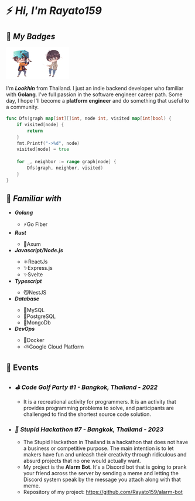 <h1>⚡️ <i>Hi, I'm Rayato159</i></h1>

<h2>🎲 <i>My Badges</i></h2>

<img src="./img/rayato159-minecraft.png" width="86"><img src="./img/rayato159-sci.png" width="86">

<p>
  I'm <strong><i>Lookhin</i></strong> from Thailand. I just an indie backend developer who familiar with <strong>Golang</strong>. I've full passion in the software engineer career path. Some day, I hope I'll become a <strong>platform engineer</strong> and do something that useful to a community.
</p>

```go
func Dfs(graph map[int][]int, node int, visited map[int]bool) {
    if visited[node] {
        return
    }
    fmt.Printf("->%d", node)
    visited[node] = true

    for _, neighbor := range graph[node] {
        Dfs(graph, neighbor, visited)
    }
}
```

<h2>📑 <i>Familiar with</i></h2>
<ul>
  <li><strong><i>Golang</i></strong></li>
  <ul>
    <li>⚡Go Fiber</li>
  </ul>
  <li><strong><i>Rust</i></strong></li>
  <ul>
    <li>🦀Axum</li>
  </ul>
  <li><strong><i>Javascript/Node.js</i></strong></li>
  <ul>
    <li>⚛️ReactJs</li>
    <li>✨Express.js</li>
    <li>✨Svelte</li>
  </ul>
  <li><strong><i>Typescript</i></strong></li>
  <ul>
    <li>😼NestJS</li>
  </ul>
  <li><strong><i>Database</i></strong></li>
  <ul>
    <li>🐬MySQL</li>
    <li>🐘PostgreSQL</li>
    <li>🍃MongoDb</li>
  </ul>
  <li><strong><i>DevOps</i></strong></li>
  <ul>
    <li>🐳Docker</li>
    <li>⛅Google Cloud Platform</li>
  </ul>
</ul>

<h2>🎉 Events</h2>
<ul>
  <li><h3><i>⛳ Code Golf Party #1 - Bangkok, Thailand - 2022</i></h3></li>
  <p></p>
  <ul>
    <li>
It is a recreational activity for programmers. It is an activity that provides programming problems to solve, and participants are challenged to find the shortest source code solution.</li>
  </ul>
  <li><h3><i>🫵 Stupid Hackathon #7 - Bangkok, Thailand - 2023</i></h3></li>
  <p></p>
  <ul>
    <li>
The Stupid Hackathon in Thailand is a hackathon that does not have a business or competitive purpose. The main intention is to let makers have fun and unleash their creativity through ridiculous and absurd projects that no one would actually want.</li>
    <li>My project is the <strong>Alarm Bot</strong>. It's a Discord bot that is going to prank your friend across the server by sending a meme and letting the Discord system speak by the message you attach along with that meme.</li>
    <li>Repository of my project: <a href="https://github.com/Rayato159/alarm-bot">https://github.com/Rayato159/alarm-bot</a></li>
  </ul>
</ul>
